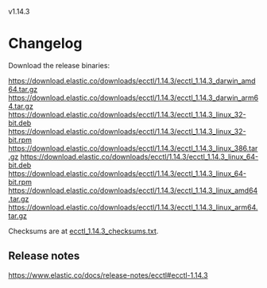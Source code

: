 v1.14.3

# Changelog

Download the release binaries:

<https://download.elastic.co/downloads/ecctl/1.14.3/ecctl_1.14.3_darwin_amd64.tar.gz>
<https://download.elastic.co/downloads/ecctl/1.14.3/ecctl_1.14.3_darwin_arm64.tar.gz>
<https://download.elastic.co/downloads/ecctl/1.14.3/ecctl_1.14.3_linux_32-bit.deb>
<https://download.elastic.co/downloads/ecctl/1.14.3/ecctl_1.14.3_linux_32-bit.rpm>
<https://download.elastic.co/downloads/ecctl/1.14.3/ecctl_1.14.3_linux_386.tar.gz>
<https://download.elastic.co/downloads/ecctl/1.14.3/ecctl_1.14.3_linux_64-bit.deb>
<https://download.elastic.co/downloads/ecctl/1.14.3/ecctl_1.14.3_linux_64-bit.rpm>
<https://download.elastic.co/downloads/ecctl/1.14.3/ecctl_1.14.3_linux_amd64.tar.gz>
<https://download.elastic.co/downloads/ecctl/1.14.3/ecctl_1.14.3_linux_arm64.tar.gz>

Checksums are at [ecctl_1.14.3_checksums.txt](https://download.elastic.co/downloads/ecctl/1.14.3/ecctl_1.14.3_checksums.txt).

## Release notes

<https://www.elastic.co/docs/release-notes/ecctl#ecctl-1.14.3>
